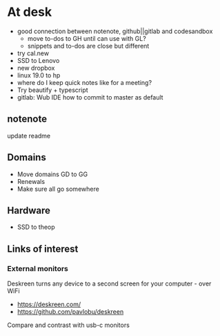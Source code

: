 # At desk

* good connection between notenote, github||gitlab and codesandbox
	* move to-dos to GH until can use with GL?
	* snippets and to-dos are close but different
* try cal.new
* SSD to Lenovo
* new dropbox
* linux 19.0 to hp
* where do I keep quick notes like for a meeting?
* Try beautify + typescript
* gitlab: Wub IDE how to commit to master as default


## notenote

update readme


## Domains

* Move domains GD to GG
* Renewals
* Make sure all go somewhere

## Hardware

* SSD to theop

## Links of interest


### External monitors

Deskreen turns any device to a second screen for your computer - over WiFi

* https://deskreen.com/
* https://github.com/pavlobu/deskreen


Compare and contrast with usb-c monitors